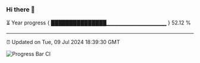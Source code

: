 ### Hi there 👋

⏳ Year progress { ███████████████▁▁▁▁▁▁▁▁▁▁▁▁▁▁▁ } 52.12 %

---

⏰ Updated on Tue, 09 Jul 2024 18:39:30 GMT

![Progress Bar CI](https://github.com/IshwaranRudhara/GIT-ACTION/workflows/Progress%20Bar%20CI/badge.svg)
